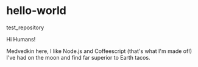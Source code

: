 # hello-world
test_repository

Hi Humans!

Medvedkin here, I like Node.js and Coffeescript (that's what I'm made of!)
I've had on the moon and find far superior to Earth tacos.
